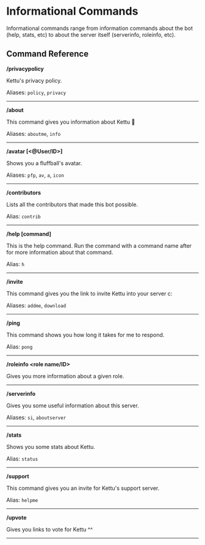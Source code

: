 # Informational Commands

Informational commands range from information commands about the bot (help, stats, etc) to about the server itself (serverinfo, roleinfo, etc).

## Command Reference

**/privacypolicy**

Kettu's privacy policy.

Aliases: `policy`, `privacy`

-------

**/about** 

This command gives you information about Kettu 🦊

Aliases: `aboutme`, `info`

--------

**/avatar [<@User/ID>]** 

Shows you a fluffball's avatar.

Aliases: `pfp`, `av`, `a`, `icon`

--------

**/contributors** 

Lists all the contributors that made this bot possible.

Alias: `contrib`

--------

**/help [command]** 

This is the help command. Run the command with a command name after for more information about that command.

Alias: `h`

--------

**/invite** 

This command gives you the link to invite Kettu into your server c:

Aliases: `addme`, `download`

--------

**/ping** 

This command shows you how long it takes for me to respond.

Alias: `pong`

--------

**/roleinfo <role name/ID>** 

Gives you more information about a given role.

--------

**/serverinfo** 

Gives you some useful information about this server.

Aliases: `si`, `aboutserver`

--------

**/stats** 

Shows you some stats about Kettu.

Alias: `status`

--------

**/support**

This command gives you an invite for Kettu's support server.

Alias: `helpme`

--------

**/upvote**

Gives you links to vote for Kettu ^^

--------
